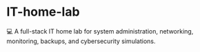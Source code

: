 # IT-home-lab
💻 A full-stack IT home lab for system administration, networking, monitoring, backups, and cybersecurity simulations.
